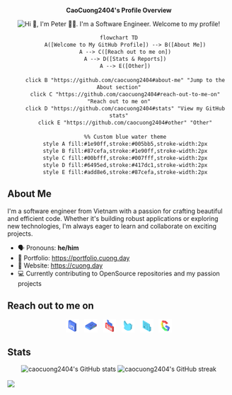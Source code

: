 <section align="center">
  <p><b>CaoCuong2404's Profile Overview</b></p>

![Hi 👋, I'm Peter 👦🏻. I'm a Software Engineer. Welcome to my profile!](https://readme-typing-svg.herokuapp.com?lines=Hi+👋!+I'm+Peter+👦🏻;I+am+a+Software+Engineer;Welcome+to+my+profile!&center=true&width=440&height=45)

```mermaid
flowchart TD
    A([Welcome to My GitHub Profile]) --> B([About Me])
    A --> C([Reach out to me on])
    A --> D([Stats & Reports])
    A --> E([Other])
    
    click B "https://github.com/caocuong2404#about-me" "Jump to the About section"
    click C "https://github.com/caocuong2404#reach-out-to-me-on" "Reach out to me on"
    click D "https://github.com/caocuong2404#stats" "View my GitHub stats"
    click E "https://github.com/caocuong2404#other" "Other"

    %% Custom blue water theme
    style A fill:#1e90ff,stroke:#005bb5,stroke-width:2px
    style B fill:#87cefa,stroke:#1e90ff,stroke-width:2px
    style C fill:#00bfff,stroke:#007fff,stroke-width:2px
    style D fill:#6495ed,stroke:#417dc1,stroke-width:2px
    style E fill:#add8e6,stroke:#87cefa,stroke-width:2px

```

</section>

## About Me
I'm a software engineer from Vietnam with a passion for crafting beautiful and efficient code. Whether it's building robust applications or exploring new technologies, I'm always eager to learn and collaborate on exciting projects.

- 🗣️ Pronouns: **he/him**
- 💼 Portfolio: <https://portfolio.cuong.day>
- 🔗 Website: <https://cuong.day>
- 💻 Currently contributing to OpenSource repositories and my passion projects

## Reach out to me on
<section align="center">
    <div>
        <a href="https://linkedin.com/in/caocuong2404"><img width="30px" height="30px" src="./icons/linkedin.svg" alt="LinkedIn"></a>
        &nbsp;
        <a href="mailto://cuongnc2404@gmail.com"><img width="30px" height="30px" src="./icons/contacts.svg" alt="Email"></a>
        &nbsp;
        <a href="https://youtube.com/@caocuong2404  "><img width="30px" height="30px" src="./icons/youtube.svg" alt="Youtube"></a>
        &nbsp;
        <a href="https://twitter.com/caocuong2404"><img width="30px" height="30px" src="./icons/twitter-bird.svg" alt="Twitter"></a>
        &nbsp;
        <a href="https://cuong.day"><img width="30px" height="30px" src="./icons/news.svg" alt="News"></a>
        &nbsp;
        <a href="https://google.com/search?q=caocuong2404?utm_source=github&utm_medium=readme&utm_campaign=caocuong2404"><img width="30px" height="30px" src="./icons/google.svg" alt="Google"></a>
    </div>
</section>

## Stats
<section align="center">
    <!-- <div>
        <img width="400px" src="https://www.codewars.com/users/CaoCuong2404/badges/large" alt="CaoCuong2404's Codewars stats">
    </div> -->
    <div>
        <img width="400px" src="https://github-readme-stats.vercel.app/api?username=caocuong2404" alt="caocuong2404's GitHub stats"/>
        <img width="400px" src="https://github-readme-streak-stats.herokuapp.com/?user=caocuong2404" alt="caocuong2404's GitHub streak"/>
    </div>
</section>
<br/>
<section align="right">
   <a href="https://github.com/caocuong2404"><img style="display: block;" src="https://hits.seeyoufarm.com/api/count/incr/badge.svg?url=https%3A%2F%2Fgithub.com%2Fcaocuong2404&count_bg=%235082F6&title_bg=%235CD545&icon=redhat.svg&icon_color=%23000000&title=hits%2Fviews&edge_flat=true"/></a>
</section>

